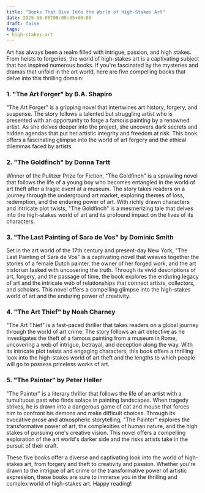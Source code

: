 ```yaml
---
title: "Books That Dive Into the World of High-Stakes Art"
date: 2025-06-06T00:00:35+00:00
draft: false
tags:
- high-stakes-art
---
```


Art has always been a realm filled with intrigue, passion, and high stakes. From heists to forgeries, the world of high-stakes art is a captivating subject that has inspired numerous books. If you're fascinated by the mysteries and dramas that unfold in the art world, here are five compelling books that delve into this thrilling domain:

### 1. "The Art Forger" by B.A. Shapiro

"The Art Forger" is a gripping novel that intertwines art history, forgery, and suspense. The story follows a talented but struggling artist who is presented with an opportunity to forge a famous painting by a renowned artist. As she delves deeper into the project, she uncovers dark secrets and hidden agendas that put her artistic integrity and freedom at risk. This book offers a fascinating glimpse into the world of art forgery and the ethical dilemmas faced by artists.

### 2. "The Goldfinch" by Donna Tartt

Winner of the Pulitzer Prize for Fiction, "The Goldfinch" is a sprawling novel that follows the life of a young boy who becomes entangled in the world of art theft after a tragic event at a museum. The story takes readers on a journey through the underground art market, exploring themes of loss, redemption, and the enduring power of art. With richly drawn characters and intricate plot twists, "The Goldfinch" is a mesmerizing tale that delves into the high-stakes world of art and its profound impact on the lives of its characters.

### 3. "The Last Painting of Sara de Vos" by Dominic Smith

Set in the art world of the 17th century and present-day New York, "The Last Painting of Sara de Vos" is a captivating novel that weaves together the stories of a female Dutch painter, the owner of her forged work, and the art historian tasked with uncovering the truth. Through its vivid descriptions of art, forgery, and the passage of time, the book explores the enduring legacy of art and the intricate web of relationships that connect artists, collectors, and scholars. This novel offers a compelling glimpse into the high-stakes world of art and the enduring power of creativity.

### 4. "The Art Thief" by Noah Charney

"The Art Thief" is a fast-paced thriller that takes readers on a global journey through the world of art crime. The story follows an art detective as he investigates the theft of a famous painting from a museum in Rome, uncovering a web of intrigue, betrayal, and deception along the way. With its intricate plot twists and engaging characters, this book offers a thrilling look into the high-stakes world of art theft and the lengths to which people will go to possess priceless works of art.

### 5. "The Painter" by Peter Heller

"The Painter" is a literary thriller that follows the life of an artist with a tumultuous past who finds solace in painting landscapes. When tragedy strikes, he is drawn into a dangerous game of cat and mouse that forces him to confront his demons and make difficult choices. Through its evocative prose and atmospheric storytelling, "The Painter" explores the transformative power of art, the complexities of human nature, and the high stakes of pursuing one's creative vision. This novel offers a compelling exploration of the art world's darker side and the risks artists take in the pursuit of their craft.

These five books offer a diverse and captivating look into the world of high-stakes art, from forgery and theft to creativity and passion. Whether you're drawn to the intrigue of art crime or the transformative power of artistic expression, these books are sure to immerse you in the thrilling and complex world of high-stakes art. Happy reading!